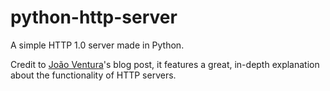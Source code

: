 # python-http-server

A simple HTTP 1.0 server made in Python.

Credit to [João Ventura](https://joaoventura.net/blog/2017/python-webserver/)'s blog post, it features a great, in-depth explanation about the functionality of HTTP servers.
